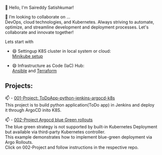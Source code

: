 👋 Hello, I'm Saireddy Satishkumar! 

👯 I’m looking to collaborate on ...  
DevOps, cloud technologies, and Kubernetes. Always striving to automate, optimize, and streamline development and deployment processes. Let's collaborate and innovate together!


Lets start with 
- 😄 Settingup K8S cluster in local system or cloud:  
[Minikube setup](https://github.com/saireddysatishkumar/K8S/tree/main/Minikube)

- 😄 Infrastructure as Code (IaC) Hub:  
[Ansible](https://github.com/saireddysatishkumar/Ansible) and [Terraform](https://github.com/saireddysatishkumar/Terraform)  

## Projects:
📫 - [001-Project: ToDoApp-python-jenkins-argocd-k8s](https://github.com/saireddysatishkumar/001-Project)  
This project is to build python application(ToDo app) in Jenkins and deploy it through ArgoCD inito K8S.  

📫 - [002-Project Argocd blue Green rollouts](https://github.com/saireddysatishkumar/ArgoCD)  
The blue green strategy is not supported by built-in Kubernetes Deployment but available via third-party Kubernetes controller.   
This example demonstrates how to implement blue-green deployment via Argo Rollouts.  
Click on 002-Project and follow instructions in the respective repo.   

<!--
**saireddysatishkumar/saireddysatishkumar** is a ✨ _special_ ✨ repository because its `README.md` (this file) appears on your GitHub profile.

Here are some ideas to get you started:

- 🔭 I’m currently working on ...
- 🌱 I’m currently learning ...

- 🤔 I’m looking for help with ...
- 💬 Ask me about ...
- 📫 How to reach me: ...
- 😄 Pronouns: ...
- ⚡ Fun fact: ...
-->
